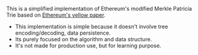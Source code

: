 This is a simplified implementation of Ethereum's modified Merkle Patricia Trie based on [Ethereum's yellow paper](https://ethereum.github.io/yellowpaper/paper.pdf).

- This implementation is simple because it doesn't involve tree encoding/decoding, data persistence.
- Its purely focused on the algorithm and data structure.
- It's not made for production use, but for learning purpose.
